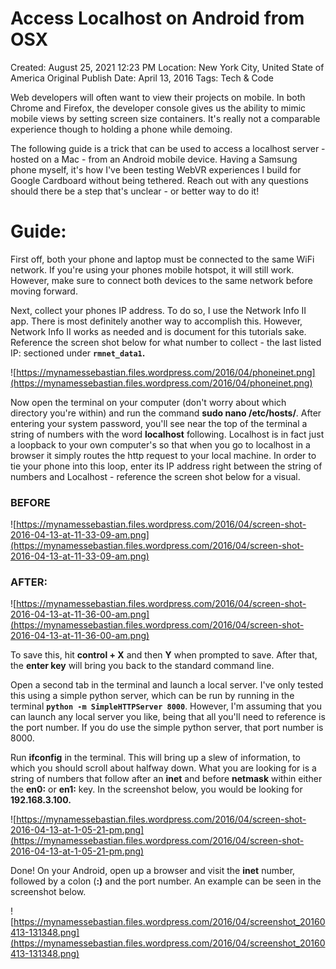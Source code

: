 # Access Localhost on Android from OSX

Created: August 25, 2021 12:23 PM
Location: New York City, United State of America
Original Publish Date: April 13, 2016
Tags: Tech & Code

Web developers will often want to view their projects on mobile. In both Chrome and Firefox, the developer console gives us the ability to mimic mobile views by setting screen size containers. It's really not a comparable experience though to holding a phone while demoing.

The following guide is a trick that can be used to access a localhost server - hosted on a Mac - from an Android mobile device. Having a Samsung phone myself, it's how I've been testing WebVR experiences I build for Google Cardboard without being tethered. Reach out with any questions should there be a step that's unclear - or better way to do it!

# **Guide:**

First off, both your phone and laptop must be connected to the same WiFi network. If you're using your phones mobile hotspot, it will still work. However, make sure to connect both devices to the same network before moving forward.

Next, collect your phones IP address. To do so, I use the Network Info II app. There is most definitely another way to accomplish this. However, Network Info II works as needed and is document for this tutorials sake. Reference the screen shot below for what number to collect - the last listed IP: sectioned under **`rmnet_data1`.**

![https://mynamessebastian.files.wordpress.com/2016/04/phoneinet.png](https://mynamessebastian.files.wordpress.com/2016/04/phoneinet.png)

Now open the terminal on your computer (don't worry about which directory you're within) and run the command **sudo nano /etc/hosts/**. After entering your system password, you'll see near the top of the terminal a string of numbers with the word **localhost** following. Localhost is in fact just a loopback to your own computer's so that when you go to localhost in a browser it simply routes the http request to your local machine. In order to tie your phone into this loop, enter its IP address right between the string of numbers and Localhost - reference the screen shot below for a visual.

### **BEFORE**

![https://mynamessebastian.files.wordpress.com/2016/04/screen-shot-2016-04-13-at-11-33-09-am.png](https://mynamessebastian.files.wordpress.com/2016/04/screen-shot-2016-04-13-at-11-33-09-am.png)

### **AFTER:**

![https://mynamessebastian.files.wordpress.com/2016/04/screen-shot-2016-04-13-at-11-36-00-am.png](https://mynamessebastian.files.wordpress.com/2016/04/screen-shot-2016-04-13-at-11-36-00-am.png)

To save this, hit **control + X** and then **Y** when prompted to save. After that, the **enter key** will bring you back to the standard command line.

Open a second tab in the terminal and launch a local server. I've only tested this using a simple python server, which can be run by running in the terminal **`python -m SimpleHTTPServer 8000`**. However, I'm assuming that you can launch any local server you like, being that all you'll need to reference is the port number. If you do use the simple python server, that port number is 8000.

Run **ifconfig** in the terminal. This will bring up a slew of information, to which you should scroll about halfway down. What you are looking for is a string of numbers that follow after an **inet** and before **netmask** within either the **en0:** or **en1:** key. In the screenshot below, you would be looking for **192.168.3.100.**

![https://mynamessebastian.files.wordpress.com/2016/04/screen-shot-2016-04-13-at-1-05-21-pm.png](https://mynamessebastian.files.wordpress.com/2016/04/screen-shot-2016-04-13-at-1-05-21-pm.png)

Done! On your Android, open up a browser and visit the **inet** number, followed by a colon (**:)** and the port number. An example can be seen in the screenshot below.

![https://mynamessebastian.files.wordpress.com/2016/04/screenshot_20160413-131348.png](https://mynamessebastian.files.wordpress.com/2016/04/screenshot_20160413-131348.png)